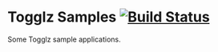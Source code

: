 # Togglz Samples [![Build Status](https://travis-ci.org/togglz/togglz-samples.svg?branch=master)](https://travis-ci.org/togglz/togglz-samples)

Some Togglz sample applications.
